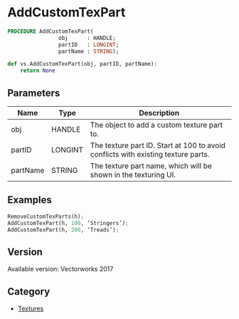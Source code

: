 # AddCustomTexPart

```pascal
PROCEDURE AddCustomTexPart(
				obj      : HANDLE;
				partID   : LONGINT;
				partName : STRING);
```

```python
def vs.AddCustomTexPart(obj, partID, partName):
    return None
```

## Parameters
|Name|Type|Description|
|---|---|---|
|obj|HANDLE|The object to add a custom texture part to.|
|partID|LONGINT|The texture part ID. Start at 100 to avoid conflicts with existing texture parts.|
|partName|STRING|The texture part name, which will be shown in the texturing UI.|

## Examples
```python
RemoveCustomTexParts(h);
AddCustomTexPart(h, 100, ‘Stringers’);
AddCustomTexPart(h, 200, ‘Treads’);
```

## Version
Available version: Vectorworks 2017

## Category
* [Textures](../Categories/Textures.md)
